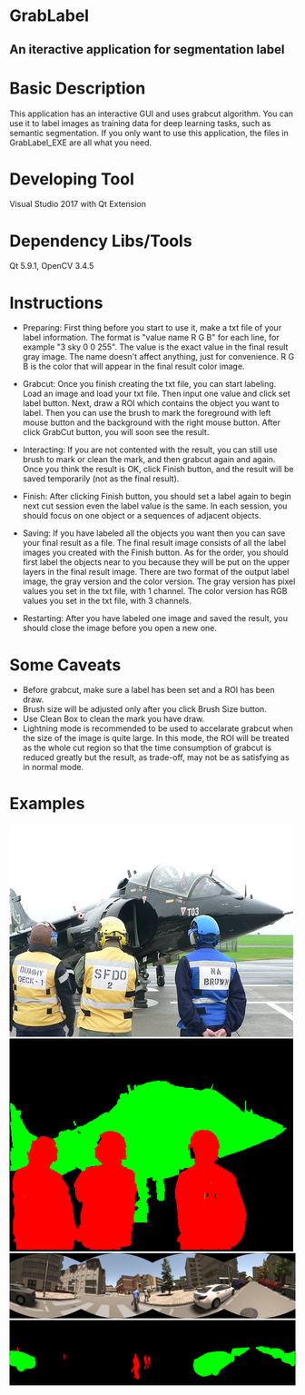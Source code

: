 GrabLabel
===========================
An iteractive application for segmentation label
---------------------------
# Basic Description
This application has an interactive GUI and uses grabcut algorithm. You can use it to label images as training data for deep learning tasks, such as semantic segmentation. If you only want to use this application, the files in GrabLabel_EXE are all what you need.

# Developing Tool
Visual Studio 2017 with Qt Extension

# Dependency Libs/Tools
Qt 5.9.1, OpenCV 3.4.5

# Instructions
* Preparing: First thing before you start to use it, make a txt file of your label information. The format is "value name R G B" for each line, for example "3 sky 0 0 255". The value is the exact value in the final result gray image. The name doesn't affect anything, just for convenience. R G B is the color that will appear in the final result color image.

* Grabcut: Once you finish creating the txt file, you can start labeling. Load an image and load your txt file. Then input one value and click set label button. Next, draw a ROI which contains the object you want to label. Then you can use the brush to mark the foreground with left mouse button and the background with the right mouse button. After click GrabCut button, you will soon see the result.

* Interacting: If you are not contented with the result, you can still use brush to mark or clean the mark, and then grabcut
again and again. Once you think the result is OK, click Finish button, and the result will be saved temporarily (not as the final result).

* Finish: After clicking Finish button, you should set a label again to begin next cut session even the label value is the same. In each
session, you should focus on one object or a sequences of adjacent objects.

* Saving: If you have labeled all the objects you want then you can save your final result as a file. The final result image consists of all the label images you created with the Finish button. As for the order, you should first label the objects near to you because they will be put on the upper layers in the final result image. There are two format of the output label image, the gray version and the color version. The gray version has pixel values you set in the txt file, with 1 channel. The color version has RGB values you set in the txt file, with 3 channels.

* Restarting: After you have labeled one image and saved the result, you should close the image before you open a new one.

# Some Caveats
* Before grabcut, make sure a label has been set and a ROI has been draw.
* Brush size will be adjusted only after you click Brush Size button.
* Use Clean Box to clean the mark you have draw.
* Lightning mode is recommended to be used to accelarate grabcut when the size of the image is quite large. In this mode, the ROI will be treated as the whole cut region so that the time consumption of grabcut is reduced greatly but the result, as trade-off,  may not be as satisfying as in normal mode.

# Examples
![](https://github.com/Francis515/GrabLabel/raw/master/GrabLabel_EXE/exp1.jpg)
![](https://github.com/Francis515/GrabLabel/raw/master/GrabLabel_EXE/label1.png)
![](https://github.com/Francis515/GrabLabel/raw/master/GrabLabel_EXE/exp2.png)
![](https://github.com/Francis515/GrabLabel/raw/master/GrabLabel_EXE/label2.png)
